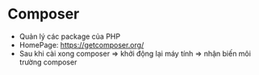 # Composer

- Quản lý các package của PHP
- HomePage: https://getcomposer.org/
- Sau khi cài xong composer => khởi động lại máy tính => nhận biến môi trường composer
